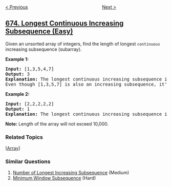 <!--|This file generated by command(leetcode description); DO NOT EDIT.    |-->
<!--+----------------------------------------------------------------------+-->
<!--|@author    openset <openset.wang@gmail.com>                           |-->
<!--|@link      https://github.com/openset                                 |-->
<!--|@home      https://github.com/openset/leetcode                        |-->
<!--+----------------------------------------------------------------------+-->

[< Previous](https://github.com/openset/leetcode/tree/master/problems/number-of-longest-increasing-subsequence "Number of Longest Increasing Subsequence")
　　　　　　　　　　　　　　　　
[Next >](https://github.com/openset/leetcode/tree/master/problems/cut-off-trees-for-golf-event "Cut Off Trees for Golf Event")

## [674. Longest Continuous Increasing Subsequence (Easy)](https://leetcode.com/problems/longest-continuous-increasing-subsequence "最长连续递增序列")

<p>
Given an unsorted array of integers, find the length of longest <code>continuous</code> increasing subsequence (subarray).
</p>

<p><b>Example 1:</b><br />
<pre>
<b>Input:</b> [1,3,5,4,7]
<b>Output:</b> 3
<b>Explanation:</b> The longest continuous increasing subsequence is [1,3,5], its length is 3. 
Even though [1,3,5,7] is also an increasing subsequence, it's not a continuous one where 5 and 7 are separated by 4. 
</pre>
</p>

<p><b>Example 2:</b><br />
<pre>
<b>Input:</b> [2,2,2,2,2]
<b>Output:</b> 1
<b>Explanation:</b> The longest continuous increasing subsequence is [2], its length is 1. 
</pre>
</p>

<p><b>Note:</b>
Length of the array will not exceed 10,000.
</p>

### Related Topics
  [[Array](https://github.com/openset/leetcode/tree/master/tag/array/README.md)]

### Similar Questions
  1. [Number of Longest Increasing Subsequence](https://github.com/openset/leetcode/tree/master/problems/number-of-longest-increasing-subsequence) (Medium)
  1. [Minimum Window Subsequence](https://github.com/openset/leetcode/tree/master/problems/minimum-window-subsequence) (Hard)
